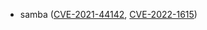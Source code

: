 - samba ([CVE-2021-44142](https://nvd.nist.gov/vuln/detail/CVE-2021-44142), [CVE-2022-1615](https://nvd.nist.gov/vuln/detail/CVE-2022-1615))

